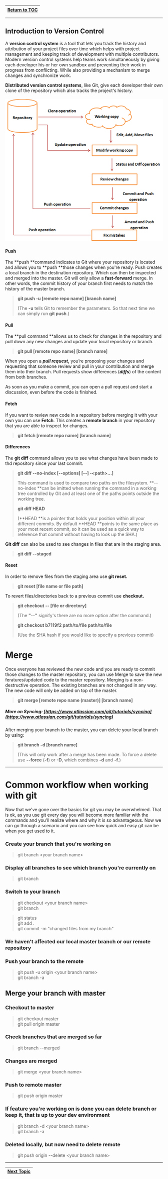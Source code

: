|[Return to TOC](/00-Table-of-Contents)|
|---|

---

## Introduction to Version Control

A **version control system** is a tool that lets you track the history and attribution of your project files over time which helps with project management and keeping track of development with multiple contributors.  Modern version control systems help teams work simultaneously by giving each developer his or her own sandbox and preventing their work in progress from conflicting. While also providing a mechanism to merge changes and synchronize work.

**Distributed version control systems**, like Git, give each developer their own clone of the repository which also tracks the project's history.

#### ![](/assets/git1.png)

#### Push

The **push **command indicates to Git where your repository is located and allows you to **push **those changes when you're ready. Push creates a local branch in the destination repository. Which can then be inspected and merged into the master. Git will only allow a **fast-forward** merge.  In other words, the commit history of your branch first needs to match the history of the master branch.

> **git push -u \[remote repo name\] \[branch name\]**
>
> \(The **-u** tells Git to remember the parameters.  So that next time we can simply run **git push**.\)

#### Pull

The **pull command **allows us to check for changes in the repository and pull down any new changes and update your local repository or branch.

> **git pull \[remote repo name\] \[branch name\]**

When you open a _**pull request**_**,** you’re proposing your changes and requesting that someone review and pull in your contribution and merge them into their branch. Pull requests show differences \(_**diffs**_\) of the content from both branches.

As soon as you make a commit, you can open a pull request and start a discussion, even before the code is finished.

#### Fetch

If you want to review new code in a repository before merging it with your own you can use **Fetch**. This creates a **remote branch** in your repository that you are able to inspect for changes.

> **git fetch \[remote repo name\] \[branch name\]**

#### Differences

The **git diff** command allows you to see what changes have been made to thd repository since your last commit.

> **git diff --no-index \[--options\] \[--\] -&lt;path&gt;...\]**
>
> This command is used to compare two paths on the filesystem. **--no-index **can be imitted when running the command in a working tree controlled by Git and at least one of the paths points outside the working tree.
>
> **git diff HEAD**
>
> \(**HEAD **is a pointer that holds your position within all your different commits.  By default **HEAD **points to the same place as your most recent commit, so it can be used as a quick way to reference that commit without having to look up the SHA.\)

**Git diff** can also be used to see changes in files that are in the staging area.

> **git diff --staged**

#### Reset

In order to remove files from the staging area use **git reset.**

> **git reset \[file name or file path\]**

To revert files/directories back to a previous commit use **checkout.**

> **git checkout -- \[file or directory\]**
>
> \(The **"--"** signify's there are no more option after the command.\)
>
> **git checkout b7119f2 path/to/file path/to/file**
>
> \(Use the SHA hash if you would like to specify a previous commit\)

# Merge

Once everyone has reviewed the new code and you are ready to commit those changes to the master repository, you can use Merge to save the  new feratures/updated code to the master repository. Merging is a non-destructive operation.  The existing branches are not changed in any way.  The new code will only be added on top of the master.

> **git merge \[remote repo name \(master\)\] \[branch name\]**

##### More on Syncing: [https://www.atlassian.com/git/tutorials/syncing](https://www.atlassian.com/git/tutorials/syncing)

After merging your branch to the master, you can delete your local branch by using:

> **git branch -d \[branch name\]**
>
> \(This will only work after a merge has been made.  To force a delete use **--force** \(**-f**\) or **-D**, which combines **-d** and **-f**.\)

---

# **Common workflow when working with git**
Now that we've gone over the basics for git you may be overwhelmed. That is ok, as you use git every day you will become more familiar with the commands and you'll realize where and why it is so advantageous. Now we can go through a scenario and you can see how quick and easy git can be when you get used to it.


### **Create your branch that you're working on**
> git branch &lt;your branch name>

### **Display all branches to see which branch you're currently on**
> git branch

### **Switch to your branch**
> git checkout &lt;your branch name>  
> git branch  

> git status  
> git add .  
> git commit -m "changed files from my branch"
### **We haven't affected our local master branch or our remote repository**

### **Push your branch to the remote**
> git push -u origin &lt;your branch name>  
> git branch -a

## **Merge your branch with master**
### **Checkout to master**
> git checkout master  
> git pull origin master  
### **Check branches that are merged so far**
> git branch --merged
### **Changes are merged**
> git merge &lt;your branch name>  
### **Push to remote master**
> git push origin master

### **If feature you're working on is done you can delete branch or keep it, that is up to your dev environment**
> git branch -d &lt;your branch name>  
> git branch -a  
### **Deleted locally, but now need to delete remote**
> git push origin --delete &lt;your branch name>

---

|[Next Topic](07_resources.md)|
|---|
